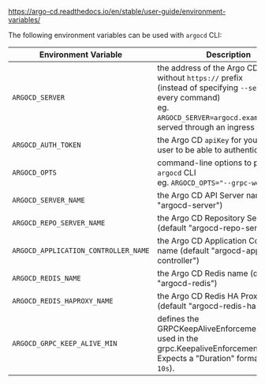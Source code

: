 
https://argo-cd.readthedocs.io/en/stable/user-guide/environment-variables/

The following environment variables can be used with `argocd` CLI:

|Environment Variable|Description|
|---|---|
|`ARGOCD_SERVER`|the address of the Argo CD server without `https://` prefix  <br>(instead of specifying `--server` for every command)  <br>eg. `ARGOCD_SERVER=argocd.example.com` if served through an ingress with DNS|
|`ARGOCD_AUTH_TOKEN`|the Argo CD `apiKey` for your Argo CD user to be able to authenticate|
|`ARGOCD_OPTS`|command-line options to pass to `argocd` CLI  <br>eg. `ARGOCD_OPTS="--grpc-web"`|
|`ARGOCD_SERVER_NAME`|the Argo CD API Server name (default "argocd-server")|
|`ARGOCD_REPO_SERVER_NAME`|the Argo CD Repository Server name (default "argocd-repo-server")|
|`ARGOCD_APPLICATION_CONTROLLER_NAME`|the Argo CD Application Controller name (default "argocd-application-controller")|
|`ARGOCD_REDIS_NAME`|the Argo CD Redis name (default "argocd-redis")|
|`ARGOCD_REDIS_HAPROXY_NAME`|the Argo CD Redis HA Proxy name (default "argocd-redis-ha-haproxy")|
|`ARGOCD_GRPC_KEEP_ALIVE_MIN`|defines the GRPCKeepAliveEnforcementMinimum, used in the grpc.KeepaliveEnforcementPolicy. Expects a "Duration" format (default `10s`).|




